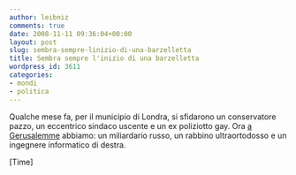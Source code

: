 ```yaml
---
author: leibniz
comments: true
date: 2008-11-11 09:36:04+00:00
layout: post
slug: sembra-sempre-linizio-di-una-barzelletta
title: Sembra sempre l'inizio di una barzelletta
wordpress_id: 3611
categories:
- mondi
- politica
---
```


Qualche mese fa, per il municipio di Londra, si sfidarono un conservatore pazzo, un eccentrico sindaco uscente e un ex poliziotto gay. Ora [a Gerusalemme](http://www.time.com/time/world/article/0,8599,1857925,00.html?xid=rss-topstories) abbiamo: un miliardario russo, un rabbino ultraortodosso e un ingegnere informatico di destra.

[Time]
